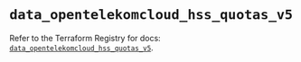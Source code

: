 # `data_opentelekomcloud_hss_quotas_v5`

Refer to the Terraform Registry for docs: [`data_opentelekomcloud_hss_quotas_v5`](https://registry.terraform.io/providers/opentelekomcloud/opentelekomcloud/1.36.48/docs/data-sources/hss_quotas_v5).
